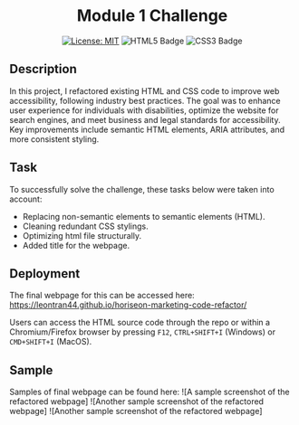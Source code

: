 <div align="center">
  
  # Module 1 Challenge

  [![License: MIT](https://img.shields.io/badge/License-MIT-yellow.svg)](https://opensource.org/licenses/MIT)
  ![HTML5 Badge](https://img.shields.io/badge/HTML5-E34F26?logo=html5&logoColor=fff&style=flat)
  ![CSS3 Badge](https://img.shields.io/badge/CSS3-1572B6?logo=css3&logoColor=fff&style=flat)

  </div>

## Description

In this project, I refactored existing HTML and CSS code to improve web accessibility, following industry best practices. The goal was to enhance user experience for individuals with disabilities, optimize the website for search engines, and meet business and legal standards for accessibility. Key improvements include semantic HTML elements, ARIA attributes, and more consistent styling.

## Task 
To successfully solve the challenge, these tasks below were taken into account:

- Replacing non-semantic elements to semantic elements (HTML).
- Cleaning redundant CSS stylings.
- Optimizing html file structurally.
- Added title for the webpage.

## Deployment

The final webpage for this can be accessed here: https://leontran44.github.io/horiseon-marketing-code-refactor/

Users can access the HTML source code through the repo or within a Chromium/Firefox browser by pressing `F12`, `CTRL+SHIFT+I` (Windows) or `CMD+SHIFT+I` (MacOS). 

## Sample

Samples of final webpage can be found here:
![A sample screenshot of the refactored webpage]
![Another sample screenshot of the refactored webpage]
![Another sample screenshot of the refactored webpage]


